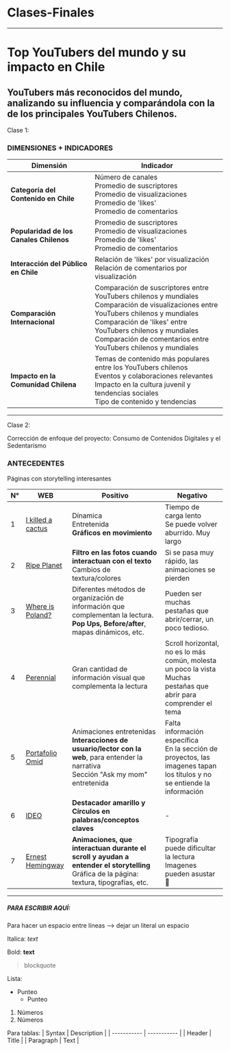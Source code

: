 # Clases-Finales

----

# Top YouTubers del mundo y su impacto en Chile

## YouTubers más reconocidos del mundo, analizando su influencia y comparándola con la de los principales YouTubers Chilenos. 

Clase 1:
### DIMENSIONES + INDICADORES

| Dimensión                        | Indicador                                            |
|----------------------------------|------------------------------------------------------|
| **Categoría del Contenido en Chile** | Número de canales <br> Promedio de suscriptores <br> Promedio de visualizaciones <br> Promedio de 'likes' <br> Promedio de comentarios  |
| **Popularidad de los Canales Chilenos** | Promedio de suscriptores <br> Promedio de visualizaciones <br> Promedio de 'likes' <br> Promedio de comentarios|
| **Interacción del Público en Chile** | Relación de 'likes' por visualización <br> Relación de comentarios por visualización|
| **Comparación Internacional**    | Comparación de suscriptores entre YouTubers chilenos y mundiales <br> Comparación de visualizaciones entre YouTubers chilenos y mundiales <br> Comparación de 'likes' entre YouTubers chilenos y mundiales <br> Comparación de comentarios entre YouTubers chilenos y mundiales|
| **Impacto en la Comunidad Chilena** | Temas de contenido más populares entre los YouTubers chilenos <br> Eventos y colaboraciones relevantes <br> Impacto en la cultura juvenil y tendencias sociales <br> Tipo de contenido y tendencias|

----

Clase 2:

Corrección de enfoque del proyecto: Consumo de Contenidos Digitales y el Sedentarismo

### ANTECEDENTES

Páginas con storytelling interesantes

| N° | WEB | Positivo | Negativo |
| ----------- | ----------- | ----------- | ----------- |
| 1 | [I killed a cactus](https://ikilledacactus.com/) | Dínamica<br>Entretenida<br>**Gráficos en movimiento** | Tiempo de carga lento<br>Se puede volver aburrido. Muy largo |
| 2 | [Ripe Planet](https://ripeplanet.com/) | **Filtro en las fotos cuando interactuan con el texto**<br>Cambios de textura/colores | Si se pasa muy rápido, las animaciones se pierden |
| 3 | [Where is Poland?](https://whereispoland.com/en/where-is-poland) | Diferentes métodos de organización de información que complementan la lectura. **Pop Ups, Before/after**, mapas dinámicos, etc. | Pueden ser muchas pestañas que abrir/cerrar, un poco tedioso. |
| 4 | [Perennial](https://www.perennialatx.com/) | Gran cantidad de información visual que complementa la lectura | Scroll horizontal, no es lo más común, molesta un poco la vista<br>Muchas pestañas que abrir para comprender el tema |
| 5 | [Portafolio Omid](https://omid.bio/#%F0%9F%A4%96) | Animaciones entretenidas <br> **Interacciones de usuario/lector con la web**, para entender la narrativa <br> Sección "Ask my mom" entretenida | Falta información específica <br> En la sección de proyectos, las imagenes tapan los títulos y no se entiende la información |
| 6 | [IDEO](https://www.ideo.com/) | **Destacador amarillo y Círculos en palabras/conceptos claves** | - |
| 7 | [Ernest Hemingway](https://ernesthemingway.tilda.ws/english) | **Animaciones, que interactuan durante el scroll y ayudan a entender el storytelling**<br>Gráfica de la página: textura, tipografías, etc. | Tipografía puede dificultar la lectura <br> Imagenes pueden asustar🫠 |

----
##### PARA ESCRIBIR AQUÍ:

Para hacer un espacio entre líneas --> dejar un literal un espacio

Italica: *text*

Bold: **text**

>blockquote

Lista:
- Punteo
  - Punteo

1. Números
2. Números

Para tablas:
| Syntax      | Description |
| ----------- | ----------- |
| Header      | Title       |
| Paragraph   | Text        |


